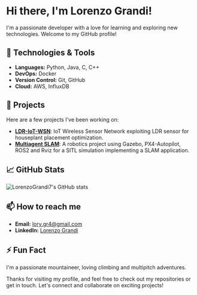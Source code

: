 # Hi there, I'm Lorenzo Grandi!

I'm a passionate developer with a love for learning and exploring new technologies. Welcome to my GitHub profile!

## 🔧 Technologies & Tools

- **Languages:** Python, Java, C, C++
- **DevOps:** Docker
- **Version Control:** Git, GitHub
- **Cloud:** AWS, InfluxDB

## 🚀 Projects

Here are a few projects I've been working on:

- [**LDR-IoT-WSN**](https://github.com/LorenzoGrandi7/LDR-IoT-WSN): IoT  Wireless Sensor Network exploiting LDR sensor for houseplant placement optimization.
- [**Multiagent SLAM**](https://github.com/LorenzoGrandi7/Multi-agent-SITL-SLAM): A robotics project using Gazebo, PX4-Autopilot, ROS2 and Rviz for a SITL simulation implementing a SLAM application.

## 📈 GitHub Stats

![LorenzoGrandi7's GitHub stats](https://github-readme-stats.vercel.app/api?username=LorenzoGrandi7&show_icons=true&theme=radical)

## 📫 How to reach me

- **Email:** [lory.gr4@gmail.com](mailto:lory.gr4@gmail.com)
- **LinkedIn:** [Lorenzo Grandi](https://www.linkedin.com/in/lorenzo-grandi-7920b2328)

## ⚡ Fun Fact

I'm a passionate mountaineer, loving climbing and multipitch adventures.

Thanks for visiting my profile, and feel free to check out my repositories or get in touch. Let's connect and collaborate on exciting projects!
